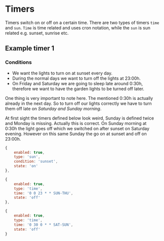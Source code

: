 # Timers

Timers switch on or off on a certain time. There are two types of timers `time` and `sun`. `Time` is time related and uses cron notation, while the `sun` is sun related e.g. sunset, sunrise etc.

## Example timer 1

### Conditions
- We want the lights to turn on at sunset every day.
- During the normal days we want to turn off the lights at 23:00h. 
- On Friday and Saturday we are going to sleep late around 0:30h, therefore we want to have the garden lights to be turned off later. 

One thing is very important to note here. The mentioned 0:30h is actually already in the next day. So to turn off our lights correctly we have to turn them off late on *Saturday and Sunday morning*.

At first sight the timers defined below look weird, Sunday is defined twice and Monday is missing. Actually this is correct. On Sunday morning at 0:30h the light goes off which we switched on after sunset on Saturday evening. However on this same Sunday the go on at sunset and off on 23:00h.

```js
{
    enabled: true,
    type: 'sun',
    condition: 'sunset',
    state: 'on'
},

{
    enabled: true,
    type: 'time',
    time: '0 0 23 * * SUN-THU',
    state: 'off'
},

{
    enabled: true,
    type: 'time',
    time: '0 30 0 * * SAT-SUN',
    state: 'off'
}
```